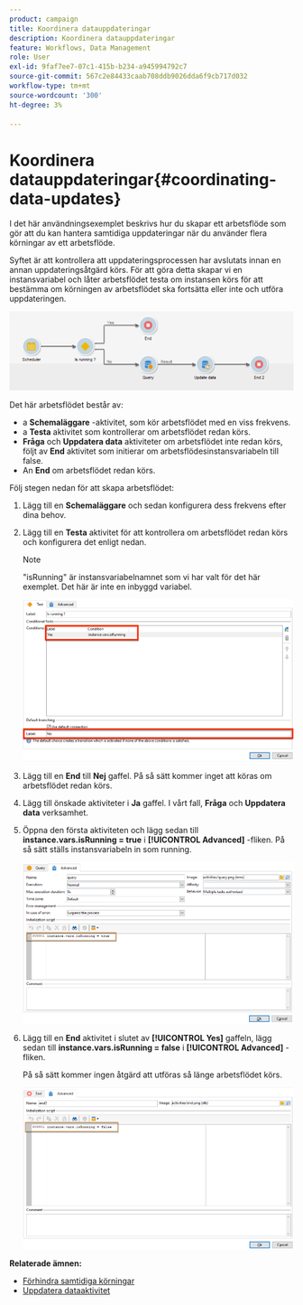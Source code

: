 ```yaml
---
product: campaign
title: Koordinera datauppdateringar
description: Koordinera datauppdateringar
feature: Workflows, Data Management
role: User
exl-id: 9faf7ee7-07c1-415b-b234-a945994792c7
source-git-commit: 567c2e84433caab708ddb9026dda6f9cb717d032
workflow-type: tm+mt
source-wordcount: '300'
ht-degree: 3%

---
```


# Koordinera datauppdateringar{#coordinating-data-updates}



I det här användningsexemplet beskrivs hur du skapar ett arbetsflöde som gör att du kan hantera samtidiga uppdateringar när du använder flera körningar av ett arbetsflöde.

Syftet är att kontrollera att uppdateringsprocessen har avslutats innan en annan uppdateringsåtgärd körs. För att göra detta skapar vi en instansvariabel och låter arbetsflödet testa om instansen körs för att bestämma om körningen av arbetsflödet ska fortsätta eller inte och utföra uppdateringen.

![](assets/uc_dataupdate_wkf.png)

Det här arbetsflödet består av:

* a **Schemaläggare** -aktivitet, som kör arbetsflödet med en viss frekvens.
* a **Testa** aktivitet som kontrollerar om arbetsflödet redan körs.
* **Fråga** och **Uppdatera data** aktiviteter om arbetsflödet inte redan körs, följt av **End** aktivitet som initierar om arbetsflödesinstansvariabeln till false.
* An **End** om arbetsflödet redan körs.

Följ stegen nedan för att skapa arbetsflödet:

1. Lägg till en **Schemaläggare** och sedan konfigurera dess frekvens efter dina behov.
1. Lägg till en **Testa** aktivitet för att kontrollera om arbetsflödet redan körs och konfigurera det enligt nedan.

   >[!NOTE]
   >
   >&quot;isRunning&quot; är instansvariabelnamnet som vi har valt för det här exemplet. Det här är inte en inbyggd variabel.

   ![](assets/uc_dataupdate_test.png)

1. Lägg till en **End** till **Nej** gaffel. På så sätt kommer inget att köras om arbetsflödet redan körs.
1. Lägg till önskade aktiviteter i **Ja** gaffel. I vårt fall, **Fråga** och **Uppdatera data** verksamhet.
1. Öppna den första aktiviteten och lägg sedan till **instance.vars.isRunning = true** i **[!UICONTROL Advanced]** -fliken. På så sätt ställs instansvariabeln in som running.

   ![](assets/uc_dataupdate_query.png)

1. Lägg till en **End** aktivitet i slutet av **[!UICONTROL Yes]** gaffeln, lägg sedan till **instance.vars.isRunning = false** i **[!UICONTROL Advanced]** -fliken.

   På så sätt kommer ingen åtgärd att utföras så länge arbetsflödet körs.

   ![](assets/uc_dataupdate_end.png)

**Relaterade ämnen:**

* [Förhindra samtidiga körningar](monitor-workflow-execution.md#preventing-simultaneous-multiple-executions)
* [Uppdatera dataaktivitet](update-data.md)
